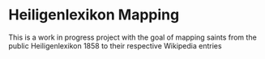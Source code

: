 # Heiligenlexikon Mapping

This is a work in progress project with the goal of mapping saints from the public Heiligenlexikon 1858 to their
respective Wikipedia entries
